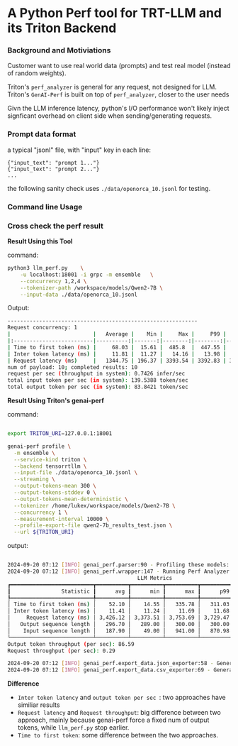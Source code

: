 # A Python Perf tool for TRT-LLM and its Triton Backend

### Background and Motiviations

Customer want to use real world data (prompts) and test real model (instead of random weights).

Triton's `perf_analyzer` is general for any request, not designed for LLM.
Triton's `GenAI-Perf` is built on top of `perf_analyzer`, closer to the user needs

Givn the LLM inference latency, python's I/O performance won't likely inject signficant overhead on client side when sending/generating requests.


### Prompt data format

a typical "jsonl" file, with "input" key in each line:

```
{"input_text": "prompt 1..."}
{"input_text": "prompt 2..."}
...
```

the following sanity check uses `./data/openorca_10.jsonl` for testing.

### Command line Usage

### Cross check the perf result

**Result Using this Tool**

command:

```bash
python3 llm_perf.py    \
    -u localhost:18001 -i grpc -m ensemble   \
    --concurrency 1,2,4 \
    --tokenizer-path /workspace/models/Qwen2-7B \
    --input-data ./data/openorca_10.jsonl

```

Output:

```bash
------------------------------------------------------------
Request concurrency: 1
|                          |   Average |    Min |     Max |     P99 |     P90 |     P75 |
|:-------------------------|----------:|-------:|--------:|--------:|--------:|--------:|
| Time to first token (ms) |     68.03 |  15.61 |  485.8  |  447.55 |  103.32 |   18.48 |
| Inter token latency (ms) |     11.81 |  11.27 |   14.16 |   13.98 |   12.31 |   11.95 |
| Request latency (ms)     |   1344.75 | 196.37 | 3393.54 | 3392.83 | 3386.39 | 1975.16 |
num of payload: 10; completed results: 10
request per sec (throughput in system): 0.7426 infer/sec
total input token per sec (in system): 139.5388 token/sec
total output token per sec (in system): 83.8421 token/sec

```


**Result Using Triton's genai-perf**

command:

```bash

export TRITON_URI=127.0.0.1:18001

genai-perf profile \
  -m ensemble \
  --service-kind triton \
  --backend tensorrtllm \
  --input-file ./data/openorca_10.jsonl \
  --streaming \
  --output-tokens-mean 300 \
  --output-tokens-stddev 0 \
  --output-tokens-mean-deterministic \
  --tokenizer /home/lukex/workspace/models/Qwen2-7B \
  --concurrency 1 \
  --measurement-interval 10000 \
  --profile-export-file qwen2-7b_results_test.json \
  --url ${TRITON_URI}
```

output:

```bash

2024-09-20 07:12 [INFO] genai_perf.parser:90 - Profiling these models: ensemble
2024-09-20 07:12 [INFO] genai_perf.wrapper:147 - Running Perf Analyzer : 'perf_analyzer -m ensemble --async --input-data artifacts/ensemble-triton-tensorrtllm-concurrency1/llm_inputs.json -i grpc --streaming --shape max_tokens:1 --shape text_input:1 --concurrency-range 1 --service-kind triton -u 127.0.0.1:18001 --measurement-interval 10000 --stability-percentage 999 --profile-export-file artifacts/ensemble-triton-tensorrtllm-concurrency1/qwen2-7b_results_test.json'
                                         LLM Metrics
┏━━━━━━━━━━━━━━━━━━━━━━━━━━┳━━━━━━━━━━┳━━━━━━━━━━┳━━━━━━━━━━┳━━━━━━━━━━┳━━━━━━━━━━┳━━━━━━━━━━┓
┃                Statistic ┃      avg ┃      min ┃      max ┃      p99 ┃      p90 ┃      p75 ┃
┡━━━━━━━━━━━━━━━━━━━━━━━━━━╇━━━━━━━━━━╇━━━━━━━━━━╇━━━━━━━━━━╇━━━━━━━━━━╇━━━━━━━━━━╇━━━━━━━━━━┩
│ Time to first token (ms) │    52.10 │    14.55 │   335.78 │   311.03 │    88.31 │    17.47 │
│ Inter token latency (ms) │    11.41 │    11.24 │    11.69 │    11.68 │    11.68 │    11.46 │
│     Request latency (ms) │ 3,426.12 │ 3,373.51 │ 3,753.69 │ 3,729.47 │ 3,511.51 │ 3,382.11 │
│   Output sequence length │   296.70 │   289.00 │   300.00 │   300.00 │   300.00 │   299.75 │
│    Input sequence length │   187.90 │    49.00 │   941.00 │   870.98 │   240.80 │   155.50 │
└──────────────────────────┴──────────┴──────────┴──────────┴──────────┴──────────┴──────────┘
Output token throughput (per sec): 86.59
Request throughput (per sec): 0.29

2024-09-20 07:12 [INFO] genai_perf.export_data.json_exporter:58 - Generating artifacts/ensemble-triton-tensorrtllm-concurrency1/qwen2-7b_results_test_genai_perf.json
2024-09-20 07:12 [INFO] genai_perf.export_data.csv_exporter:69 - Generating artifacts/ensemble-triton-tensorrtllm-concurrency1/qwen2-7b_results_test_genai_perf.csv
```


**Difference**

* `Inter token latency` and `output token per sec `: two approaches have similiar results
* `Request latency` and `Request throughput`: big difference between two approach, mainly because genai-perf force a fixed num of output tokens, while `llm_perf.py` stop earlier.
* `Time to first token`: some difference between the two approaches.
